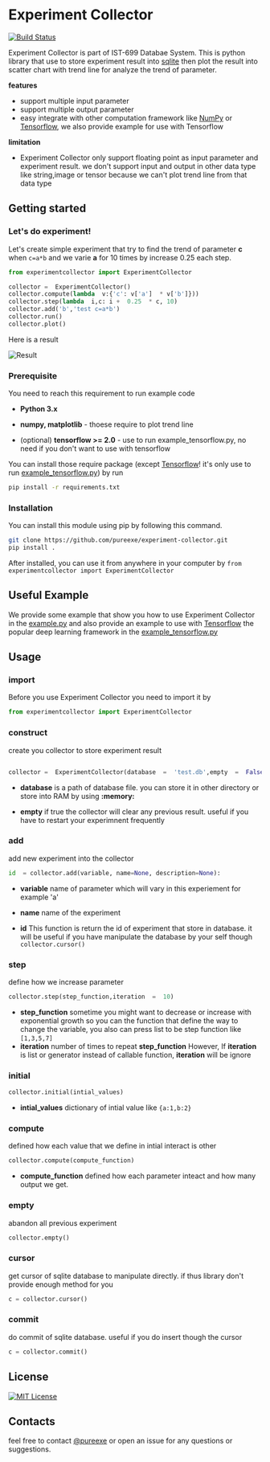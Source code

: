 # Experiment Collector
[![Build Status](https://travis-ci.org/pureexe/experiment-collector.svg?branch=master)](https://travis-ci.org/pureexe/experiment-collector)

Experiment Collector is part of IST-699 Databae System. This is python library that use to store experiment result into [sqlite](https://docs.python.org/3/library/sqlite3.html) then plot the result into scatter chart with trend line for analyze the trend of parameter.

**features**
- support multiple input parameter
- support multiple output parameter
- easy integrate with other computation framework like [NumPy](https://numpy.org/) or [Tensorflow](https://tensorflow.org), we also provide example for use with Tensorflow

**limitation**
- Experiment Collector only support floating point as input parameter and experiment result. we don't support input and output in other data type like string,image or tensor because we can't plot trend line from that data type

## Getting started
### Let's do experiment!

Let's create simple experiment that try to find the trend of parameter **c** when `c=a*b` and we varie **a** for 10 times by increase 0.25 each step.

```python
from experimentcollector import ExperimentCollector

collector =  ExperimentCollector()
collector.compute(lambda  v:{'c': v['a']  * v['b']}))
collector.step(lambda  i,c: i +  0.25  * c, 10)
collector.add('b','test c=a*b')
collector.run()
collector.plot()
```

Here is a result

![Result](https://i.imgur.com/F9Epjq0.png)

### Prerequisite
You need to reach this requirement to run example code

-  **Python 3.x**

-  **numpy, matplotlib** - thoese require to plot trend line

- (optional) **tensorflow >= 2.0** - use to run example_tensorflow.py, no need if you don't want to use with tensorflow

  

You can install those require package (except [Tensorflow](https://tensorflow.org)! it's only use to run [example_tensorflow.py](https://github.com/pureexe/experiment-collector/blob/master/example/tensorflow.py)) by run

```bash
pip install -r requirements.txt
```

### Installation

You can install this module using pip by following this command.

```bash
git clone https://github.com/pureexe/experiment-collector.git
pip install .
```

After installed, you can use it from anywhere in your computer by `from experimentcollector import ExperimentCollector`

## Useful Example

We provide some example that show you how to use Experiment Collector in the [example.py](https://github.com/pureexe/experiment-collector/blob/master/example/simple.py) and also provide an example to use with [Tensorflow](https://tensorflow.org) the popular deep learning framework in the [example_tensorflow.py](https://github.com/pureexe/experiment-collector/blob/master/example/tensorflow.py)

## Usage
### import
Before you use Experiment Collector you need to import it by
```python
from experimentcollector import ExperimentCollector
```

### construct
create you collector to store experiment result
```python

collector =  ExperimentCollector(database  =  'test.db',empty  =  False)

```

-  **database** is a path of database file. you can store it in other directory or store into RAM by using **:memory:**

-  **empty** if true the collector will clear any previous result. useful if you have to restart your experimnent frequently

  

### add
add new experiment into the collector
```python
id  = collector.add(variable, name=None, description=None):
```
-  **variable** name of parameter which will vary in this experiement for example 'a'

-  **name** name of the experiment

-  **id** This function is return the id of experiment that store in database. it will be useful if you have manipulate the database by your self though `collector.cursor()`

### step
define how we increase parameter 
```python
collector.step(step_function,iteration  =  10)
```
-  **step_function**  sometime you might want to decrease or increase with exponential growth so you can the function that define the way to change the variable, you also can press list to be step function like  `[1,3,5,7]` 
- **iteration** number of times to repeat **step_function** However, If **iteration** is list or generator instead of callable function,  **iteration** will be ignore
### initial
```python
collector.initial(intial_values)
```
-  **intial_values** dictionary of intial value like `{a:1,b:2}`
### compute
defined how each value that we define in intial interact is other
```python
collector.compute(compute_function)
```
-  **compute_function** defined how each parameter inteact and how many output we get.

### empty
abandon all previous experiment
```python
collector.empty()
```

### cursor
get cursor of sqlite database to manipulate directly. if thus library don't provide enough method for you
```python
c = collector.cursor()
```
### commit
do commit of sqlite database. useful if you do insert though the cursor
```python
c = collector.commit()
```

  
## License
[![MIT License](https://img.shields.io/github/license/pureexe/experiment-collector)](https://github.com/pureexe/experiment-collector/blob/master/LICENSE)

## Contacts
feel free to contact [@pureexe](https://github.com/pureexe) or open an issue for any questions or suggestions.